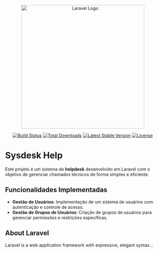 <p align="center"><a href="https://laravel.com" target="_blank"><img src="https://raw.githubusercontent.com/laravel/art/master/logo-lockup/5%20SVG/2%20CMYK/1%20Full%20Color/laravel-logolockup-cmyk-red.svg" width="400" alt="Laravel Logo"></a></p>

<p align="center">
<a href="https://github.com/laravel/framework/actions"><img src="https://github.com/laravel/framework/workflows/tests/badge.svg" alt="Build Status"></a>
<a href="https://packagist.org/packages/laravel/framework"><img src="https://img.shields.io/packagist/dt/laravel/framework" alt="Total Downloads"></a>
<a href="https://packagist.org/packages/laravel/framework"><img src="https://img.shields.io/packagist/v/laravel/framework" alt="Latest Stable Version"></a>
<a href="https://packagist.org/packages/laravel/framework"><img src="https://img.shields.io/packagist/l/laravel/framework" alt="License"></a>
</p>

# Sysdesk Help

Este projeto é um sistema de **helpdesk** desenvolvido em Laravel com o objetivo de gerenciar chamados técnicos de forma simples e eficiente.

## Funcionalidades Implementadas

-   **Gestão de Usuários**: Implementação de um sistema de usuários com autenticação e controle de acesso.
-   **Gestão de Grupos de Usuários**: Criação de grupos de usuários para gerenciar permissões e restrições específicas.

## About Laravel

Laravel is a web application framework with expressive, elegant syntax...
